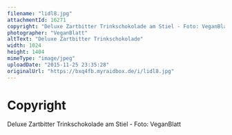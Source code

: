 ```yaml
---
filename: "lidl8.jpg"
attachmentId: 16271
copyright: "Deluxe Zartbitter Trinkschokolade am Stiel - Foto: VeganBlatt"
photographer: "VeganBlatt"
altText: "Deluxe Zartbitter Trinkschokolade"
width: 1024
height: 1404
mimeType: "image/jpeg"
uploadDate: "2015-11-25 23:35:28"
originalUrl: "https://bxq4fb.myraidbox.de/i/lidl8.jpg"
---
```


# Copyright

Deluxe Zartbitter Trinkschokolade am Stiel - Foto: VeganBlatt
